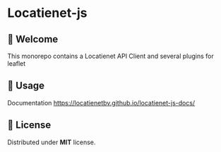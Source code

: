 # Locatienet-js

## 🚀 Welcome

This monorepo contains a Locatienet API Client and several plugins for leaflet

## 📖 Usage

Documentation <https://locatienetbv.github.io/locatienet-js-docs/>

## 📜 License

Distributed under **MIT** license.
